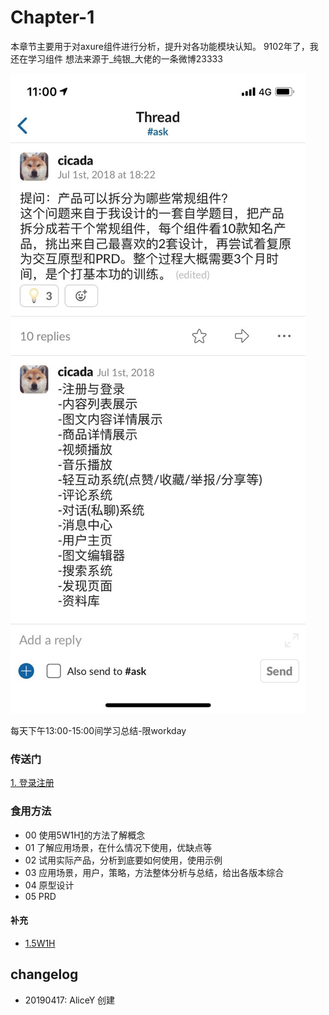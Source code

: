 # Chapter-1

本章节主要用于对axure组件进行分析，提升对各功能模块认知。
9102年了，我还在学习组件
想法来源于_纯银_大佬的一条微博23333

![纯银V_自学方法2](../img/chapter-1-00.jpg)

每天下午13:00-15:00间学习总结-限workday

### 传送门

[1. 登录注册](Signup&Signin.md)

### 食用方法
 * 00 使用5W1H[1](#补充)的方法了解概念
 * 01 了解应用场景，在什么情况下使用，优缺点等
 * 02 试用实际产品，分析到底要如何使用，使用示例
 * 03 应用场景，用户，策略，方法整体分析与总结，给出各版本综合
 * 04 原型设计
 * 05 PRD

#### 补充
 - [1.5W1H](www.google.com)

changelog
--
- 20190417: AliceY 创建
